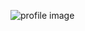 ![profile image](https://avatars0.githubusercontent.com/u/55962464?s=400&u=99d359e6c72f0e8b272211c3c41596fbdc2cf394&v=4)

